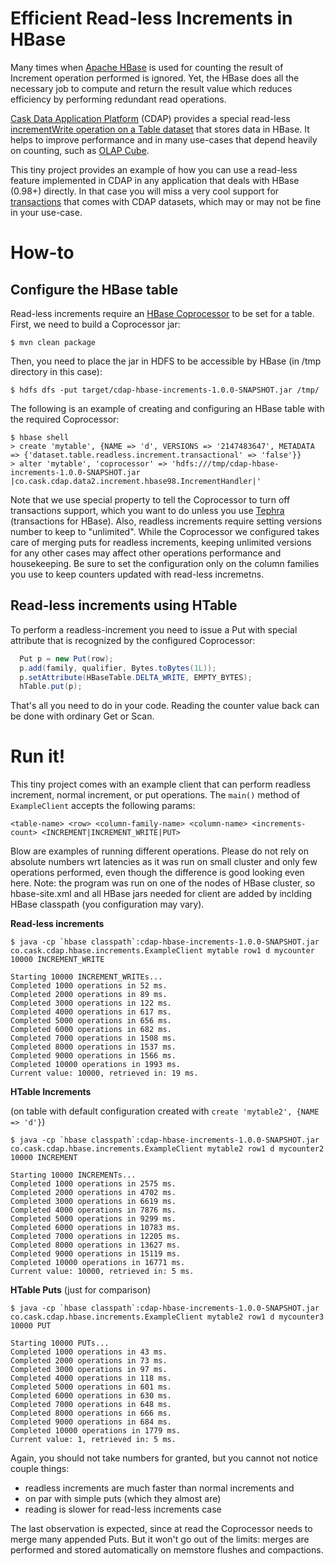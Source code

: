 # Efficient Read-less Increments in HBase

Many times when [Apache HBase](hbase.apache.org) is used for counting the result of Increment operation performed is ignored. Yet, the HBase does all the necessary job to compute and return the result value which reduces efficiency by performing redundant read operations.

[Cask Data Application Platform](cdap.io) (CDAP) provides a special read-less [incrementWrite operation on a Table dataset](http://docs.cask.co/cdap/3.0.0/en/developers-manual/building-blocks/datasets/table.html#increment) that stores data in HBase. It helps to improve performance and in many use-cases that depend heavily on counting, such as [OLAP Cube](http://docs.cask.co/cdap/3.0.0/en/developers-manual/building-blocks/datasets/cube.html).

This tiny project provides an example of how you can use a read-less feature implemented in CDAP in any application that deals with HBase (0.98+) directly. In that case you will miss a very cool support for [transactions](http://docs.cask.co/cdap/3.0.0/en/developers-manual/building-blocks/transaction-system.html?highlight=transactions) that comes with CDAP datasets, which may or may not be fine in your use-case.

# How-to

## Configure the HBase table

Read-less increments require an [HBase Coprocessor](https://hbase.apache.org/book.html#cp) to be set for a table. First, we need to build a Coprocessor jar:

```
$ mvn clean package
```

Then, you need to place the jar in HDFS to be accessible by HBase (in /tmp directory in this case):

```
$ hdfs dfs -put target/cdap-hbase-increments-1.0.0-SNAPSHOT.jar /tmp/
```

The following is an example of creating and configuring an HBase table with the required Coprocessor:

```
$ hbase shell
> create 'mytable', {NAME => 'd', VERSIONS => '2147483647', METADATA => {'dataset.table.readless.increment.transactional' => 'false'}}
> alter 'mytable', 'coprocessor' => 'hdfs:///tmp/cdap-hbase-increments-1.0.0-SNAPSHOT.jar |co.cask.cdap.data2.increment.hbase98.IncrementHandler|'
```

Note that we use special property to tell the Coprocessor to turn off transactions support, which you want to do unless you use [Tephra](tephra.io) (transactions for HBase). Also, readless increments require setting versions number to keep to "unlimited". While the Coprocessor we configured takes care of merging puts for readless increments, keeping unlimited versions for any other cases may affect other operations performance and housekeeping. Be sure to set the configuration only on the column families you use to keep counters updated with read-less incremetns.

## Read-less increments using HTable

To perform a readless-increment you need to issue a Put with special attribute that is recognized by the configured Coprocessor:

``` java
  Put p = new Put(row);
  p.add(family, qualifier, Bytes.toBytes(1L));
  p.setAttribute(HBaseTable.DELTA_WRITE, EMPTY_BYTES);
  hTable.put(p);
```

That's all you need to do in your code. Reading the counter value back can be done with ordinary Get or Scan.

# Run it!

This tiny project comes with an example client that can perform readless increment, normal increment, or put operations. The ``main()`` method of ``ExampleClient`` accepts the following params:
```
<table-name> <row> <column-family-name> <column-name> <increments-count> <INCREMENT|INCREMENT_WRITE|PUT>
```

Blow are examples of running different operations. Please do not rely on absolute numbers wrt latencies as it was run on small cluster and only few operations performed, even though the difference is good looking even here. Note: the program was run on one of the nodes of HBase cluster, so hbase-site.xml and all HBase jars needed for client are added by inclding HBase classpath (you configuration may vary).

**Read-less increments**

```
$ java -cp `hbase classpath`:cdap-hbase-increments-1.0.0-SNAPSHOT.jar co.cask.cdap.hbase.increments.ExampleClient mytable row1 d mycounter 10000 INCREMENT_WRITE

Starting 10000 INCREMENT_WRITEs...
Completed 1000 operations in 52 ms.
Completed 2000 operations in 89 ms.
Completed 3000 operations in 122 ms.
Completed 4000 operations in 617 ms.
Completed 5000 operations in 656 ms.
Completed 6000 operations in 682 ms.
Completed 7000 operations in 1508 ms.
Completed 8000 operations in 1537 ms.
Completed 9000 operations in 1566 ms.
Completed 10000 operations in 1993 ms.
Current value: 10000, retrieved in: 19 ms.
```

**HTable Increments**

(on table with default configuration created with ``create 'mytable2', {NAME => 'd'}``)

```
$ java -cp `hbase classpath`:cdap-hbase-increments-1.0.0-SNAPSHOT.jar co.cask.cdap.hbase.increments.ExampleClient mytable2 row1 d mycounter2 10000 INCREMENT

Starting 10000 INCREMENTs...
Completed 1000 operations in 2575 ms.
Completed 2000 operations in 4702 ms.
Completed 3000 operations in 6619 ms.
Completed 4000 operations in 7876 ms.
Completed 5000 operations in 9299 ms.
Completed 6000 operations in 10783 ms.
Completed 7000 operations in 12205 ms.
Completed 8000 operations in 13627 ms.
Completed 9000 operations in 15119 ms.
Completed 10000 operations in 16771 ms.
Current value: 10000, retrieved in: 5 ms.
```

**HTable Puts** (just for comparison)

```
$ java -cp `hbase classpath`:cdap-hbase-increments-1.0.0-SNAPSHOT.jar co.cask.cdap.hbase.increments.ExampleClient mytable2 row1 d mycounter3 10000 PUT

Starting 10000 PUTs...
Completed 1000 operations in 43 ms.
Completed 2000 operations in 73 ms.
Completed 3000 operations in 97 ms.
Completed 4000 operations in 118 ms.
Completed 5000 operations in 601 ms.
Completed 6000 operations in 630 ms.
Completed 7000 operations in 648 ms.
Completed 8000 operations in 666 ms.
Completed 9000 operations in 684 ms.
Completed 10000 operations in 1779 ms.
Current value: 1, retrieved in: 5 ms.
```

Again, you should not take numbers for granted, but you cannot not notice couple things:
* readless increments are much faster than normal increments and 
* on par with simple puts (which they almost are)
* reading is slower for read-less increments case

The last observation is expected, since at read the Coprocessor needs to merge many appended Puts. But it won't go out of the limits: merges are performed and stored automatically on memstore flushes and compactions.
